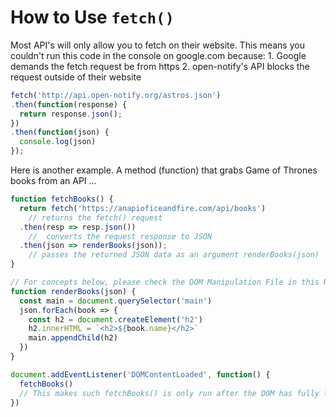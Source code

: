 # How to Use `fetch()`

Most API's will only allow you to fetch on their website.
This means you couldn't run this code in the console on 
google.com because:
		1. Google demands the fetch request be from https
		2. open-notify's API blocks the request outside of their website

```javascript
fetch('http://api.open-notify.org/astros.json')
.then(function(response) {
  return response.json();
})
.then(function(json) {
  console.log(json)
});
```

Here is another example. A method (function) that grabs Game of Thrones books from an API ...

```javascript
function fetchBooks() {
  return fetch('https://anapioficeandfire.com/api/books')
    // returns the fetch() request
  .then(resp => resp.json())
    //  converts the request response to JSON
  .then(json => renderBooks(json));
    // passes the returned JSON data as an argument renderBooks(json)
}

// For concepts below, please check the DOM Manipulation File in this Repo (To-Be Added)
function renderBooks(json) {
  const main = document.querySelector('main')
  json.forEach(book => {
    const h2 = document.createElement('h2')
    h2.innerHTML = `<h2>${book.name}</h2>`
    main.appendChild(h2)
  })
}

document.addEventListener('DOMContentLoaded', function() {
  fetchBooks()
  // This makes such fetchBooks() is only run after the DOM has fully loaded
})
```